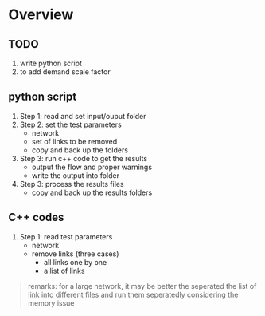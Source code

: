 # Overview 
## TODO 
1. write python script 
2. to add demand scale factor

## python script 
1. Step 1: read and set input/ouput folder 
2. Step 2: set the test parameters 
    * network 
    * set of links to be removed
    * copy and back up the folders
3. Step 3: run c++ code to get the results 
    * output the flow and proper warnings 
    * write the output into folder
4. Step 3: process the results files 
    * copy and back up the results folders 


## C++ codes 
1. Step 1: read test parameters 
    * network 
    * remove links (three cases)
        -  all links one by one 
        -  a list of links
> remarks: for a large network, it may be better the seperated the list of link into different files and run them seperatedly considering the memory issue
